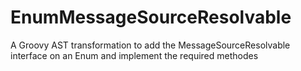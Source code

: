 EnumMessageSourceResolvable
===========================

A Groovy AST transformation to add the MessageSourceResolvable interface on an Enum and implement the required methodes